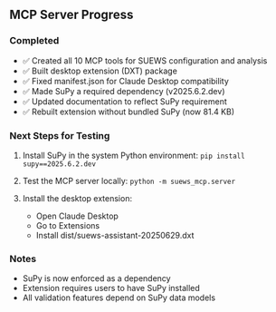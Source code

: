 ## MCP Server Progress

### Completed
- ✅ Created all 10 MCP tools for SUEWS configuration and analysis
- ✅ Built desktop extension (DXT) package 
- ✅ Fixed manifest.json for Claude Desktop compatibility
- ✅ Made SuPy a required dependency (v2025.6.2.dev)
- ✅ Updated documentation to reflect SuPy requirement
- ✅ Rebuilt extension without bundled SuPy (now 81.4 KB)

### Next Steps for Testing
1. Install SuPy in the system Python environment:
   `pip install supy==2025.6.2.dev`
   
2. Test the MCP server locally:
   `python -m suews_mcp.server`
   
3. Install the desktop extension:
   - Open Claude Desktop
   - Go to Extensions
   - Install dist/suews-assistant-20250629.dxt
   
### Notes
- SuPy is now enforced as a dependency
- Extension requires users to have SuPy installed
- All validation features depend on SuPy data models
